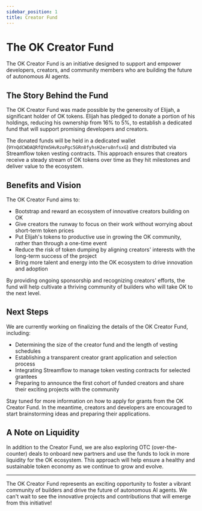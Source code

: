 ```yaml
---
sidebar_position: 1
title: Creator Fund
---
```


# The OK Creator Fund

The OK Creator Fund is an initiative designed to support and empower developers, creators, and community members who are building the future of autonomous AI agents.

## The Story Behind the Fund

The OK Creator Fund was made possible by the generosity of Elijah, a significant holder of OK tokens. Elijah has pledged to donate a portion of his holdings, reducing his ownership from 16% to 5%, to establish a dedicated fund that will support promising developers and creators.

The donated funds will be held in a dedicated wallet (`9YnQdCWDAQRfQYm5HvRzoPgc5GRn8fyhsH2eru8nfsxG`) and distributed via Streamflow token vesting contracts. This approach ensures that creators receive a steady stream of OK tokens over time as they hit milestones and deliver value to the ecosystem.

## Benefits and Vision

The OK Creator Fund aims to:

- Bootstrap and reward an ecosystem of innovative creators building on OK
- Give creators the runway to focus on their work without worrying about short-term token prices
- Put Elijah's tokens to productive use in growing the OK community, rather than through a one-time event
- Reduce the risk of token dumping by aligning creators' interests with the long-term success of the project
- Bring more talent and energy into the OK ecosystem to drive innovation and adoption

By providing ongoing sponsorship and recognizing creators' efforts, the fund will help cultivate a thriving community of builders who will take OK to the next level.

## Next Steps

We are currently working on finalizing the details of the OK Creator Fund, including:

- Determining the size of the creator fund and the length of vesting schedules
- Establishing a transparent creator grant application and selection process
- Integrating Streamflow to manage token vesting contracts for selected grantees
- Preparing to announce the first cohort of funded creators and share their exciting projects with the community

Stay tuned for more information on how to apply for grants from the OK Creator Fund. In the meantime, creators and developers are encouraged to start brainstorming ideas and preparing their applications.

## A Note on Liquidity

In addition to the Creator Fund, we are also exploring OTC (over-the-counter) deals to onboard new partners and use the funds to lock in more liquidity for the OK ecosystem. This approach will help ensure a healthy and sustainable token economy as we continue to grow and evolve.

---

The OK Creator Fund represents an exciting opportunity to foster a vibrant community of builders and drive the future of autonomous AI agents. We can't wait to see the innovative projects and contributions that will emerge from this initiative!
